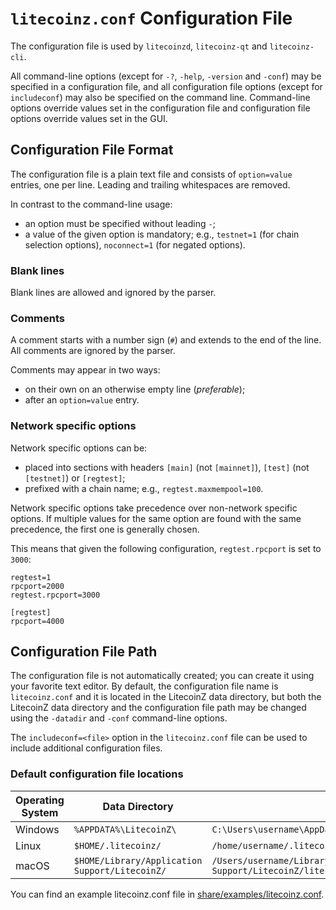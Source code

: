 # `litecoinz.conf` Configuration File

The configuration file is used by `litecoinzd`, `litecoinz-qt` and `litecoinz-cli`.

All command-line options (except for `-?`, `-help`, `-version` and `-conf`) may be specified in a configuration file, and all configuration file options (except for `includeconf`) may also be specified on the command line. Command-line options override values set in the configuration file and configuration file options override values set in the GUI.

## Configuration File Format

The configuration file is a plain text file and consists of `option=value` entries, one per line. Leading and trailing whitespaces are removed.

In contrast to the command-line usage:
- an option must be specified without leading `-`;
- a value of the given option is mandatory; e.g., `testnet=1` (for chain selection options), `noconnect=1` (for negated options).

### Blank lines

Blank lines are allowed and ignored by the parser.

### Comments

A comment starts with a number sign (`#`) and extends to the end of the line. All comments are ignored by the parser.

Comments may appear in two ways:
- on their own on an otherwise empty line (_preferable_);
- after an `option=value` entry.

### Network specific options

Network specific options can be:
- placed into sections with headers `[main]` (not `[mainnet]`), `[test]` (not `[testnet]`) or `[regtest]`;
- prefixed with a chain name; e.g., `regtest.maxmempool=100`.

Network specific options take precedence over non-network specific options.
If multiple values for the same option are found with the same precedence, the
first one is generally chosen.

This means that given the following configuration, `regtest.rpcport` is set to `3000`:

```
regtest=1
rpcport=2000
regtest.rpcport=3000

[regtest]
rpcport=4000
```

## Configuration File Path

The configuration file is not automatically created; you can create it using your favorite text editor. By default, the configuration file name is `litecoinz.conf` and it is located in the LitecoinZ data directory, but both the LitecoinZ data directory and the configuration file path may be changed using the `-datadir` and `-conf` command-line options.

The `includeconf=<file>` option in the `litecoinz.conf` file can be used to include additional configuration files.

### Default configuration file locations

Operating System | Data Directory | Example Path
-- | -- | --
Windows | `%APPDATA%\LitecoinZ\` | `C:\Users\username\AppData\Roaming\LitecoinZ\litecoinz.conf`
Linux | `$HOME/.litecoinz/` | `/home/username/.litecoinz/litecoinz.conf`
macOS | `$HOME/Library/Application Support/LitecoinZ/` | `/Users/username/Library/Application Support/LitecoinZ/litecoinz.conf`

You can find an example litecoinz.conf file in [share/examples/litecoinz.conf](../share/examples/litecoinz.conf).
